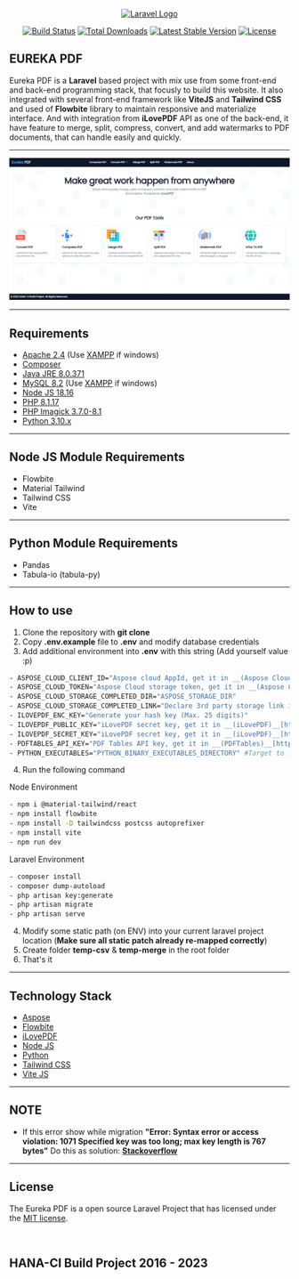 <p align="center"><a href="https://laravel.com" target="_blank"><img src="https://raw.githubusercontent.com/laravel/art/master/logo-lockup/5%20SVG/2%20CMYK/1%20Full%20Color/laravel-logolockup-cmyk-red.svg" width="400" alt="Laravel Logo"></a></p>

<p align="center">
<a href="https://github.com/laravel/framework/actions"><img src="https://github.com/laravel/framework/workflows/tests/badge.svg" alt="Build Status"></a>
<a href="https://packagist.org/packages/laravel/framework"><img src="https://img.shields.io/packagist/dt/laravel/framework" alt="Total Downloads"></a>
<a href="https://packagist.org/packages/laravel/framework"><img src="https://img.shields.io/packagist/v/laravel/framework" alt="Latest Stable Version"></a>
<a href="https://packagist.org/packages/laravel/framework"><img src="https://img.shields.io/packagist/l/laravel/framework" alt="License"></a>
</p>

## EUREKA PDF
Eureka PDF is a __Laravel__ based project with mix use from some front-end and back-end programming stack, that focusly to build this website. It also integrated with several front-end framework like __ViteJS__ and __Tailwind CSS__ and used of __Flowbite__ library to maintain responsive and materialize interface. And with integration from __iLovePDF__ API as one of the back-end, it have feature to merge, split, compress, convert, and add watermarks to PDF documents, that can handle easily and quickly.

---

![Eureka](screenshot/1.png)

---

## Requirements

- [Apache 2.4](https://httpd.apache.org/download.cgi) (Use [XAMPP](https://www.apachefriends.org/download.html) if windows)
- [Composer](http://getcomposer.org/)
- [Java JRE 8.0.371](https://www.java.com/en/download/manual.jsp)
- [MySQL 8.2](https://www.mysql.com/downloads/) (Use [XAMPP](https://www.apachefriends.org/download.html) if windows)
- [Node JS 18.16](https://nodejs.org/en)
- [PHP 8.1.17](https://www.php.net/downloads.php)
- [PHP Imagick 3.7.0-8.1](https://windows.php.net/downloads/pecl/releases/imagick/3.7.0/php_imagick-3.7.0-8.1-ts-vs16-x64.zip)
- [Python 3.10.x](https://www.python.org/downloads/release/python-31011/)

---

## Node JS Module Requirements

- Flowbite
- Material Tailwind
- Tailwind CSS
- Vite

---

## Python Module Requirements

- Pandas
- Tabula-io (tabula-py)

---

## How to use

1. Clone the repository with __git clone__
2. Copy __.env.example__ file to __.env__ and modify database credentials
3. Add additional environment into __.env__ with this string (Add yourself value :p)

````bash
- ASPOSE_CLOUD_CLIENT_ID="Aspose cloud AppId, get it in __(Aspose Cloud)__[https://dashboard.aspose.cloud/]"
- ASPOSE_CLOUD_TOKEN="Aspose Cloud storage token, get it in __(Aspose Cloud)__[https://dashboard.aspose.cloud/]"
- ASPOSE_CLOUD_STORAGE_COMPLETED_DIR="ASPOSE_STORAGE_DIR"
- ASPOSE_CLOUD_STORAGE_COMPLETED_LINK="Declare 3rd party storage link if you use it"
- ILOVEPDF_ENC_KEY="Generate your hash key (Max. 25 digits)"
- ILOVEPDF_PUBLIC_KEY="iLovePDF secret key, get it in __(iLovePDF)__[https://developer.ilovepdf.com/]"
- ILOVEPDF_SECRET_KEY="iLovePDF secret key, get it in __(iLovePDF)__[https://developer.ilovepdf.com/]"
- PDFTABLES_API_KEY="PDF Tables API key, get it in __(PDFTables)__[https://pdftables.com/pdf-to-excel-api]"
- PYTHON_EXECUTABLES="PYTHON_BINARY_EXECUTABLES_DIRECTORY" #Target to .exe or binary files
````

4. Run the following command

Node Environment
```bash
- npm i @material-tailwind/react
- npm install flowbite
- npm install -D tailwindcss postcss autoprefixer
- npm install vite
- npm run dev
```

Laravel Environment
```bash
- composer install
- composer dump-autoload
- php artisan key:generate
- php artisan migrate
- php artisan serve
```

4. Modify some static path (on ENV) into your current laravel project location (__Make sure all static patch already re-mapped correctly__)
5. Create folder __temp-csv__ & __temp-merge__ in the root folder
6. That's it

---

## Technology Stack
- [Aspose](https://www.aspose.cloud/)
- [Flowbite](https://flowbite.com/)
- [iLovePDF](https://developer.ilovepdf.com/)
- [Node JS](https://nodejs.org/en)
- [Python](https://www.python.org/)
- [Tailwind CSS](https://tailwindcss.com/)
- [Vite JS](https://vitejs.dev/)

---

## NOTE
- If this error show while migration __"Error: Syntax error or access violation: 1071 Specified key was too long; max key length is 767 bytes"__
  Do this as solution: __[Stackoverflow](https://stackoverflow.com/questions/42244541/laravel-migration-error-syntax-error-or-access-violation-1071-specified-key-wa)__

---

## License
The Eureka PDF is a open source Laravel Project that has licensed under the [MIT license](https://opensource.org/licenses/MIT).

<br>

## HANA-CI Build Project 2016 - 2023